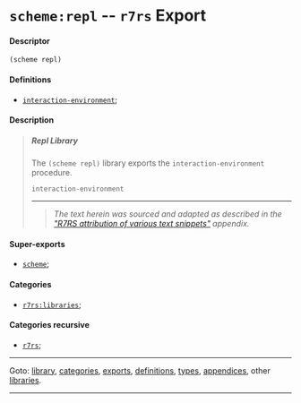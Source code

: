 

<a id='export__r7rs__scheme_3a_repl'></a>

# `scheme:repl` -- `r7rs` Export


<a id='export__r7rs__scheme_3a_repl__descriptor'></a>

#### Descriptor

````
(scheme repl)
````


<a id='export__r7rs__scheme_3a_repl__definitions'></a>

#### Definitions

 * [`interaction-environment`](../../r7rs/definitions/interaction-environment.md#definition__r7rs__interaction-environment);


<a id='export__r7rs__scheme_3a_repl__description'></a>

#### Description

> ##### Repl Library
> 
> The `(scheme repl)` library exports the
> `interaction-environment` procedure.
> 
> ````
> interaction-environment
> ````
> 
> 
> ----
> > *The text herein was sourced and adapted as described in the ["R7RS attribution of various text snippets"](../../r7rs/appendices/attribution.md#appendix__r7rs__attribution) appendix.*


<a id='export__r7rs__scheme_3a_repl__super-exports'></a>

#### Super-exports

 * [`scheme`](../../r7rs/exports/scheme.md#export__r7rs__scheme);


<a id='export__r7rs__scheme_3a_repl__categories'></a>

#### Categories

 * [`r7rs:libraries`](../../r7rs/categories/r7rs_3a_libraries.md#category__r7rs__r7rs_3a_libraries);


<a id='export__r7rs__scheme_3a_repl__categories-recursive'></a>

#### Categories recursive

 * [`r7rs`](../../r7rs/categories/r7rs.md#category__r7rs__r7rs);

----

Goto: [library](../../r7rs/_index.md#library__r7rs), [categories](../../r7rs/categories/_index.md#toc__r7rs__categories), [exports](../../r7rs/exports/_index.md#toc__r7rs__exports), [definitions](../../r7rs/definitions/_index.md#toc__r7rs__definitions), [types](../../r7rs/types/_index.md#toc__r7rs__types), [appendices](../../r7rs/appendices/_index.md#toc__r7rs__appendices), other [libraries](../../_libraries.md#toc__libraries).

----

